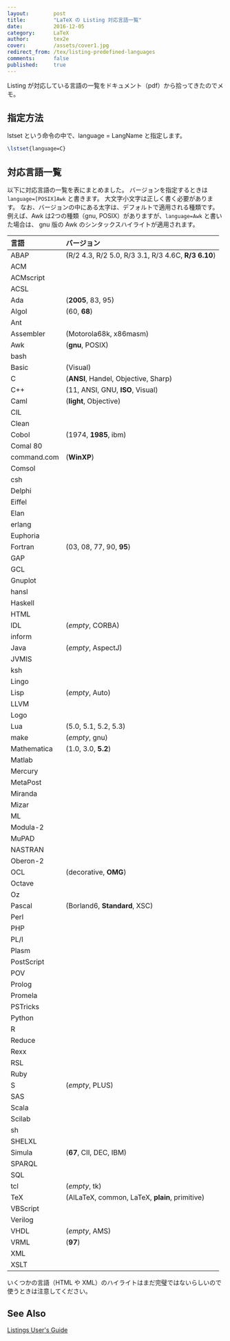 ```yaml
---
layout:        post
title:         "LaTeX の Listing 対応言語一覧"
date:          2016-12-05
category:      LaTeX
author:        tex2e
cover:         /assets/cover1.jpg
redirect_from: /tex/listing-predefined-languages
comments:      false
published:     true
---
```


Listing が対応している言語の一覧をドキュメント（pdf）から拾ってきたのでメモ。


指定方法
------------

lstset という命令の中で、language = LangName と指定します。

```latex
\lstset{language=C}
```

対応言語一覧
------------

以下に対応言語の一覧を表にまとめました。
バージョンを指定するときは `language=[POSIX]Awk` と書きます。
大文字小文字は正しく書く必要があります。
なお、バージョンの中にある太字は、デフォルトで適用される種類です。
例えば、Awk は2つの種類（gnu, POSIX）がありますが、`language=Awk` と書いた場合は、
gnu 版の Awk のシンタックスハイライトが適用されます。

| 言語     | バージョン
| :------- | :-------
| ABAP | (R/2 4.3, R/2 5.0, R/3 3.1, R/3 4.6C, **R/3 6.10**)
| ACM
| ACMscript
| ACSL
| Ada | (**2005**, 83, 95)
| Algol | (60, **68**)
| Ant
| Assembler | (Motorola68k, x86masm)
| Awk | (**gnu**, POSIX)
| bash
| Basic | (Visual)
| C | (**ANSI**, Handel, Objective, Sharp)
| C++ | (11, ANSI, GNU, **ISO**, Visual)
| Caml | (**light**, Objective)
| CIL
| Clean
| Cobol | (1974, **1985**, ibm)
| Comal 80
| command.com | (**WinXP**)
| Comsol
| csh
| Delphi
| Eiffel
| Elan
| erlang
| Euphoria
| Fortran | (03, 08, 77, 90, **95**)
| GAP
| GCL
| Gnuplot
| hansl
| Haskell
| HTML
| IDL | (*empty*, CORBA)
| inform
| Java | (*empty*, AspectJ)
| JVMIS
| ksh
| Lingo
| Lisp | (*empty*, Auto)
| LLVM
| Logo
| Lua | (5.0, 5.1, 5.2, 5.3)
| make | (*empty*, gnu)
| Mathematica | (1.0, 3.0, **5.2**)
| Matlab
| Mercury
| MetaPost
| Miranda
| Mizar
| ML
| Modula-2
| MuPAD
| NASTRAN
| Oberon-2
| OCL | (decorative, **OMG**)
| Octave
| Oz
| Pascal | (Borland6, **Standard**, XSC)
| Perl
| PHP
| PL/I
| Plasm
| PostScript
| POV
| Prolog
| Promela
| PSTricks
| Python
| R
| Reduce
| Rexx
| RSL
| Ruby
| S | (*empty*, PLUS)
| SAS
| Scala
| Scilab
| sh
| SHELXL
| Simula | (**67**, CII, DEC, IBM)
| SPARQL
| SQL
| tcl | (*empty*, tk)
| TeX | (AlLaTeX, common, LaTeX, **plain**, primitive)
| VBScript
| Verilog
| VHDL | (*empty*, AMS)
| VRML | (**97**)
| XML
| XSLT

いくつかの言語（HTML や XML）のハイライトはまだ完璧ではないらしいので使うときは注意してください。


See Also
------------

[Listings User's Guide](http://texdoc.net/texmf-dist/doc/latex/listings/listings.pdf)
